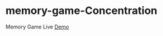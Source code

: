 # memory-game-Concentration
Memory Game 
Live [Demo](https://htmlpreview.github.io/?https://github.com/akashhardia/memory-game-Concentration/blob/master/index.html)
